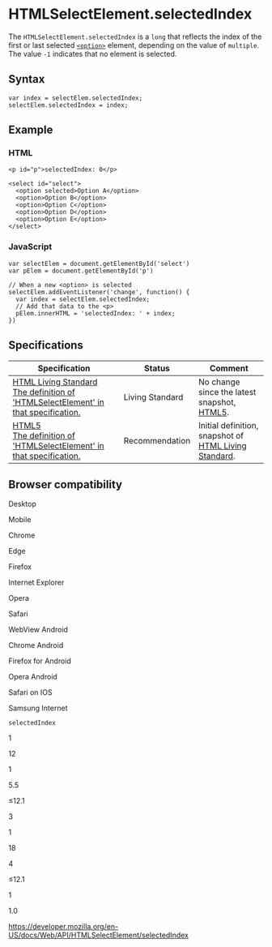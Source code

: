 # HTMLSelectElement.selectedIndex

The `HTMLSelectElement.selectedIndex` is a `long` that reflects the index of the first or last selected [`<option>`](https://developer.mozilla.org/en-US/docs/Web/HTML/Element/option) element, depending on the value of `multiple`. The value `-1` indicates that no element is selected.

## Syntax

    var index = selectElem.selectedIndex;
    selectElem.selectedIndex = index;

## Example

### HTML

    <p id="p">selectedIndex: 0</p>

    <select id="select">
      <option selected>Option A</option>
      <option>Option B</option>
      <option>Option C</option>
      <option>Option D</option>
      <option>Option E</option>
    </select>

### JavaScript

    var selectElem = document.getElementById('select')
    var pElem = document.getElementById('p')

    // When a new <option> is selected
    selectElem.addEventListener('change', function() {
      var index = selectElem.selectedIndex;
      // Add that data to the <p>
      pElem.innerHTML = 'selectedIndex: ' + index;
    })

## Specifications

<table><thead><tr class="header"><th>Specification</th><th>Status</th><th>Comment</th></tr></thead><tbody><tr class="odd"><td><a href="https://html.spec.whatwg.org/multipage/#dom-select-selectedindex">HTML Living Standard<br />
<span class="small">The definition of 'HTMLSelectElement' in that specification.</span></a></td><td><span class="spec-living">Living Standard</span></td><td>No change since the latest snapshot, <a href="https://www.w3.org/TR/html52/">HTML5</a>.</td></tr><tr class="even"><td><a href="https://www.w3.org/TR/html52/forms.html#dom-select-selectedindex">HTML5<br />
<span class="small">The definition of 'HTMLSelectElement' in that specification.</span></a></td><td><span class="spec-rec">Recommendation</span></td><td>Initial definition, snapshot of <a href="https://html.spec.whatwg.org/multipage/">HTML Living Standard</a>.</td></tr></tbody></table>

## Browser compatibility

Desktop

Mobile

Chrome

Edge

Firefox

Internet Explorer

Opera

Safari

WebView Android

Chrome Android

Firefox for Android

Opera Android

Safari on IOS

Samsung Internet

`selectedIndex`

1

12

1

5.5

≤12.1

3

1

18

4

≤12.1

1

1.0

<a href="https://developer.mozilla.org/en-US/docs/Web/API/HTMLSelectElement/selectedIndex" class="_attribution-link">https://developer.mozilla.org/en-US/docs/Web/API/HTMLSelectElement/selectedIndex</a>
